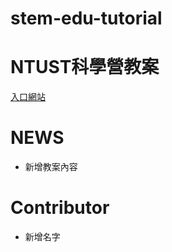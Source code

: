 # stem-edu-tutorial

# NTUST科學營教案
[入口網站](https://shudentust.wixsite.com/scienceclub)

# NEWS
+ 新增教案內容

# Contributor
+ 新增名字
